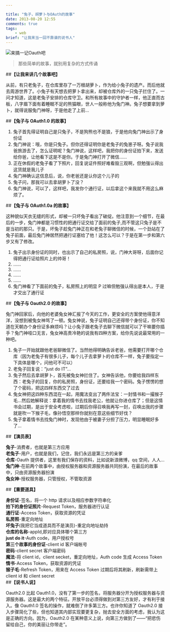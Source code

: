 ```yaml
---

title: "兔子，胡萝卜与OAuth的故事"
date: 2013-08-20 12:55
comments: true
tags: 
	- web
brief: "让我来当一回不靠谱的说书人"
---
```


![来搞一记Oauth吧](/assets/blogImg/rabbit.jpg)

> 那些简单的故事，就别用复杂的方式传诵

##**【让我来讲几个故事吧】**

从前，有只老兔子，在仓库里存了一万根胡萝卜，作为给小兔子的遗产。而后他就去周游世界了。小兔子有天想去把萝卜拿出来，却被仓库外的一只兔子拦住了。一问才知道，这是老兔子安排的仓库守卫。和所有故事中的守护者一样，他正直而古板，八字眉下面有着睡眠不足的熊猫眼，世人一般称他为兔门神。兔子想要拿到萝卜，就得说服兔门神呀，于是他走了上前…

<!-- more -->

##**【兔子与 OAuth1.0 的故事】**

1. 兔子首先得证明自己是只兔子，不是狗熊也不是狼，于是他向兔门神出示了身份证
2. 兔门神说：哦，你是只兔子。但你还得证明你是老兔子的兔崽子呀。兔子说我爸旅游去了，怎么证明呢？兔门神说，这样吧，我把你的身份证拍下来，发送给你爸，让他看下这是不是你。于是兔门神打开了微信……
3. 正在休假的老兔子看了下照片，回复说证件照好难看毁三观啊，但勉强认得出这货就是我儿子
4. 兔门神确认这信息后，说，你老爸还是认你这个儿子的
5. 兔子问，那我可以去拿胡萝卜了没？
6. 兔门神说，可以了，这样吧，我发你个通行证，以后拿这个来我就不用这么麻烦了。

##**【兔子与 OAuth1.0a 的故事】**

这种貌似天衣无缝的形式，却被一只坏兔子看出了破绽。他注意到一个细节，在最后的一步，兔门神都是习惯性的把通行证交给了面前的兔子,而不管这只兔子是不是当初的那只。于是，坏兔子趁兔门神正在和老兔子聊微信的时候，一个劲站在了兔子前面，最后兔门神居然把通行证塞给了他！这怎么可以？于是在第一步和第六步又有了修改。

1. 兔子出示身份证的同时，也出示了自己的私房照，说，门神大哥呀，后面你记得把通行证给照片上的帅哥！
2. ……
3. ……
4. ……
5. ……
6. 兔门神看了下面前的兔子，私房照上的明显 P 过嘛但勉强认得出是本人，于是才交出了通行证

##**【兔子与 Oauth2.0 的故事】**

兔门神回家后，向他的老婆兔女神汇报了今天的工作，更安全的方案使他得意洋洋，没想到被兔女神骂了一顿。兔女神说，兔子证明自己还得带个身份证，你不知道在天朝办个身份证多麻烦吗？让小兔子跟老兔子去聊下微信就可以了干嘛要你插手？兔门神哑口无言，兔女神高贵冷艳的说我有四种方案，给你先说说最常用的一种吧。

1. 兔子一开始就跟他老爸聊微信了。当然他得明确告诉老爸，他需要打开哪个仓库（因为老兔子有很多儿子，每个儿子去拿萝卜的仓库不一样，兔子要指定一下具体是哪个，问他可不可以）
2. 老兔子回复说：“just do IT”…
3. 兔子然后去拿胡萝卜，首先被兔女神拦住了。女神告诉他，你要给我四样东西：老兔子的回复，你的私房照，身份证，还要给我一个密码。兔子愣愣的想了个密码，把这四样东西交了过去
4. 兔女神把这四种东西混在一起，用魔法变出了两件法宝：一封情书和一撮猴子毛…然后她解释说：拿着我的情书去找我老公，他就让你进仓库了；但是这情书会过期，是出于安全考虑啦，过期后你得召唤我再写一封，召唤出我的步骤就是吹一下猴子毛，像孙悟空那样你就别在意这些细节好伐？
5. 兔子拿着情书去找兔门神时，发现他由于被妻子分担了压力，明显睡眠好多了…

##**【演员表】**

**兔子**-消费者，也就是第三方应用  
**老兔子**-用户，也就是我们，记住，我们永远是第三方的亲爹  
**仓库**-Oauth 提供者，这里有我们保存的资料，比如说新浪微博，qq 空间，人人…  
**兔门神**-在前两个故事中，由授权服务器和资源服务器共同扮演，在最后的故事中，只由资源服务器扮演  
**兔女神**-授权服务器，只管授权，不管取资源

##**【重要道具】**

**身份证**-签名，将一个 http 请求以及相应参数字符串化  
**拍下的身份证照片**-Request Token，服务器进行认证  
**通行证**-Access Token，获取资源的凭证  
**私房照**-重定向地址  
**坏兔子**(我把它当成道具而不是演员)-重定向地址劫持  
**仓库的名称**-appId,即对应具体哪个第三方  
**just do it**-Auth code，用户授权号  
**第三个故事的身份证**-client id 客户端帐号  
**密码**-client secret 客户端密码  
**魔法**-将 client id，client secket，重定向地址，Auth code 生成 Access Token  
**情书**-Access Token，获取资源的凭证  
**猴子毛**-Refresh Token，用来在 Access Token 过期后将其刷新，刷新需带上 client id 和 client secret  
##**【说书人说】**

Oauth2.0 比起 Oauth1.0，没有了第一步的签名，将服务器分开为授权服务器与资源服务器。这是最大的两个特征。开放平台必须得做到对第三方友好，才有利于接入。像 Oauth1.0 签名的操作，就难倒了许多第三方。也许你知道了 Oauth2.0 接入步骤简化了些，但也知道其内部实现要更复杂，抛去安全方面的考虑，我认为这是正确的方向。因为，Oauth2.0 在某种意义上说，向第三方做到了——“把悲伤留给自己，你的美丽让你带走”。

